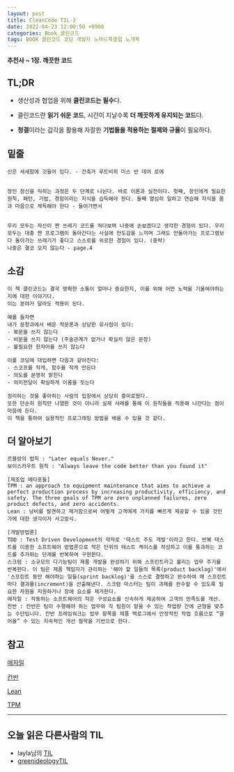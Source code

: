 ```yaml
---
layout: post
title: CleanCode TIL-2 
date: 2022-04-23 12:00:50 +0900
categories: Book_클린코드
tags: BOOK 클린코드 코딩 개발자 노마드북클럽 노개북
---
```


**추천사 ~ 1장. 깨끗한 코드**



## TL;DR

- 생산성과 협업을 위해 **클린코드는 필수**다.

- 클린코드란 **읽기 쉬운 코드**, 시간이 지날수록 **더 깨끗하게 유지되는 코드**다.

- **청결**이라는 감각을 활용해 자잘한 **기법들을 적용하는 절제와 규율**이 필요하다.

  

## **밑줄**

```
신은 세세함에 깃들어 있다. - 건축가 루트비히 미스 반 데어 로에
```

```

장인 정신을 익히는 과정은 두 단계로 나뉜다. 바로 이론과 실전이다. 첫째, 장인에게 필요한 원칙, 패턴, 기법, 경험이라는 지식을 습득해야 한다. 둘째 열심히 일하고 연습해 지식을 몸과 마음으로 체득해야 한다 - 들어가면서 

```

```

우리 모두는 자신이 짠 쓰레기 코드를 쳐다보며 나중에 손보겠다고 생각한 경험이 있다. 우리 모두는 대충 짠 프로그램이 돌아간다는 사실에 안도감을 느끼며 그래도 안돌아가는 프로그램보다 돌아가는 쓰레기가 좋다고 스스로를 위로한 경험이 있다. (중략) 
나중은 결코 오지 않는다 - page.4

```



## **소감**

```
이 책 클린코드는 결국 명확한 소통이 얼마나 중요한지, 이를 위해 어떤 노력을 기울여야하는지에 대한 이야기다.
이는 분야가 달라도 적용이 된다.

예를 들자면
내가 문창과에서 배운 작문론과 상당한 유사점이 있다: 
- 복문을 쓰지 않는다
- 비문을 쓰지 않는다 (주술관계가 없거나 확실치 않은 문장)
- 불필요한 한자어를 쓰지 않는다 

이를 코딩에 대입하면 다음과 같아진다:
- 스코프를 작게, 함수를 작게 만든다
- 의도를 분명히 밝힌다
- 의미전달이 확실하게 이름을 짓는다

정리하는 것을 좋아하는 사람의 입장에서 상당히 흥미로웠다.
또한 단순히 원칙만 나열한 것이 아니라 실제 사례를 통해 이 원칙들을 적용해 나간다는 점이 마음에 든다.
이 책을 통하여 실용적인 프로그래밍 방법을 배울 수 있을 것 같다.
```



## **더 알아보기**

```
르블랑의 법칙 : "Later equals Never."
보이스카우트 원칙 : "Always leave the code better than you found it"

[제조업 메타포들]
TPM : an approach to equipment maintenance that aims to achieve a perfect production process by increasing productivity, efficiency, and safety. The three goals of TPM are zero unplanned failures, zero product defects, and zero accidents. 
Lean : 낭비를 발견하고 제거함으로써 어떻게 고객에게 가치를 빠르게 제공할 수 있을 것인가에 대한 생각이자 사고방식.

[개발방법론]
TDD : Test Driven Development의 약자로 '테스트 주도 개발'이라고 한다. 반복 테스트를 이용한 소프트웨어 방법론으로 작은 단위의 테스트 케이스를 작성하고 이를 통과하는 코드를 추가하는 단계를 반복하여 구현한다.
스크럼 : 소규모의 다기능팀이 제품 개발을 완성하기 위해 스프린트라고 불리는 업무 주기를 반복한다. 이 팀은 제품 책임자가 관리하는 '해야 할 일들의 목록(product backlog)'에서 '스프린트 동안 해야하는 일들(sprint backlog)'을 스스로 결정하고 완수하여 매 스프린트마다 결과물(increment)을 산출해낸다. 스크럼 마스터는 팀이 과제를 완수할 수 있도록 필요한 자원을 지원하거나 장애 요소를 제거한다.
애자일 : 작동하는 소프트웨어의 작은 구성요소를 신속하게 제공하여 고객의 만족도를 개선. 
칸반 : 칸반은 팀이 수행해야 하는 업무와 각 팀원이 맡을 수 있는 작업량 간에 균형을 맞추는 수단입니다. 칸반 프레임워크는 업무 항목을 제품 백로그에서 안정적인 작업 흐름으로 “끌어올” 수 있는 지속적인 개선 철학을 기반으로 한다. 
```



## 참고

[애자일](https://www.redhat.com/ko/devops/what-is-agile-methodology)

[칸반](https://asana.com/ko/resources/what-is-kanban)

[Lean](https://rnder.tistory.com/27)

[TPM](https://www.safeopedia.com/definition/778/total-productive-maintenance-tpm)



---



## 오늘 읽은 다른사람의 TIL

- layla님의 [TIL](https://nomadcoders.co/community/thread/4363)
-  [greenideology](https://velog.io/@chillihc/Clean-Code-클린-코드-Day-1)[TIL](https://velog.io/@chillihc/Clean-Code-클린-코드-Day-1)

 